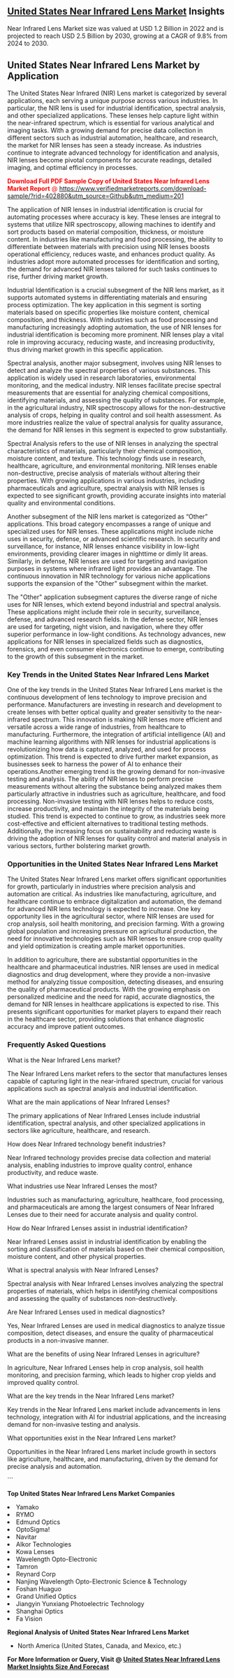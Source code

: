 <h2><a href="https://www.verifiedmarketreports.com/download-sample/?rid=402880&amp;utm_source=Github&amp;utm_medium=201" target="_blank">United States Near Infrared Lens Market</a> Insights</h2><p>Near Infrared Lens Market size was valued at USD 1.2 Billion in 2022 and is projected to reach USD 2.5 Billion by 2030, growing at a CAGR of 9.8% from 2024 to 2030.</p><p><h2>United States Near Infrared Lens Market by Application</h2><p>The United States Near Infrared (NIR) Lens market is categorized by several applications, each serving a unique purpose across various industries. In particular, the NIR lens is used for industrial identification, spectral analysis, and other specialized applications. These lenses help capture light within the near-infrared spectrum, which is essential for various analytical and imaging tasks. With a growing demand for precise data collection in different sectors such as industrial automation, healthcare, and research, the market for NIR lenses has seen a steady increase. As industries continue to integrate advanced technology for identification and analysis, NIR lenses become pivotal components for accurate readings, detailed imaging, and optimal efficiency in processes. <p><span class=""><span style="color: #ff0000;"><strong>Download Full PDF Sample Copy of United States Near Infrared Lens Market Report</strong> @ </span><a href="https://www.verifiedmarketreports.com/download-sample/?rid=402880&amp;utm_source=Github&amp;utm_medium=201" target="_blank">https://www.verifiedmarketreports.com/download-sample/?rid=402880&amp;utm_source=Github&amp;utm_medium=201</a></span></p>The application of NIR lenses in industrial identification is crucial for automating processes where accuracy is key. These lenses are integral to systems that utilize NIR spectroscopy, allowing machines to identify and sort products based on material composition, thickness, or moisture content. In industries like manufacturing and food processing, the ability to differentiate between materials with precision using NIR lenses boosts operational efficiency, reduces waste, and enhances product quality. As industries adopt more automated processes for identification and sorting, the demand for advanced NIR lenses tailored for such tasks continues to rise, further driving market growth.<p>Industrial Identification is a crucial subsegment of the NIR lens market, as it supports automated systems in differentiating materials and ensuring process optimization. The key application in this segment is sorting materials based on specific properties like moisture content, chemical composition, and thickness. With industries such as food processing and manufacturing increasingly adopting automation, the use of NIR lenses for industrial identification is becoming more prominent. NIR lenses play a vital role in improving accuracy, reducing waste, and increasing productivity, thus driving market growth in this specific application.</p><p>Spectral analysis, another major subsegment, involves using NIR lenses to detect and analyze the spectral properties of various substances. This application is widely used in research laboratories, environmental monitoring, and the medical industry. NIR lenses facilitate precise spectral measurements that are essential for analyzing chemical compositions, identifying materials, and assessing the quality of substances. For example, in the agricultural industry, NIR spectroscopy allows for the non-destructive analysis of crops, helping in quality control and soil health assessment. As more industries realize the value of spectral analysis for quality assurance, the demand for NIR lenses in this segment is expected to grow substantially.</p><p>Spectral Analysis refers to the use of NIR lenses in analyzing the spectral characteristics of materials, particularly their chemical composition, moisture content, and texture. This technology finds use in research, healthcare, agriculture, and environmental monitoring. NIR lenses enable non-destructive, precise analysis of materials without altering their properties. With growing applications in various industries, including pharmaceuticals and agriculture, spectral analysis with NIR lenses is expected to see significant growth, providing accurate insights into material quality and environmental conditions.</p><p>Another subsegment of the NIR lens market is categorized as “Other” applications. This broad category encompasses a range of unique and specialized uses for NIR lenses. These applications might include niche uses in security, defense, or advanced scientific research. In security and surveillance, for instance, NIR lenses enhance visibility in low-light environments, providing clearer images in nighttime or dimly lit areas. Similarly, in defense, NIR lenses are used for targeting and navigation purposes in systems where infrared light provides an advantage. The continuous innovation in NIR technology for various niche applications supports the expansion of the "Other" subsegment within the market.</p><p>The "Other" application subsegment captures the diverse range of niche uses for NIR lenses, which extend beyond industrial and spectral analysis. These applications might include their role in security, surveillance, defense, and advanced research fields. In the defense sector, NIR lenses are used for targeting, night vision, and navigation, where they offer superior performance in low-light conditions. As technology advances, new applications for NIR lenses in specialized fields such as diagnostics, forensics, and even consumer electronics continue to emerge, contributing to the growth of this subsegment in the market.</p><h3>Key Trends in the United States Near Infrared Lens Market</h3><p>One of the key trends in the United States Near Infrared Lens market is the continuous development of lens technology to improve precision and performance. Manufacturers are investing in research and development to create lenses with better optical quality and greater sensitivity to the near-infrared spectrum. This innovation is making NIR lenses more efficient and versatile across a wide range of industries, from healthcare to manufacturing. Furthermore, the integration of artificial intelligence (AI) and machine learning algorithms with NIR lenses for industrial applications is revolutionizing how data is captured, analyzed, and used for process optimization. This trend is expected to drive further market expansion, as businesses seek to harness the power of AI to enhance their operations.Another emerging trend is the growing demand for non-invasive testing and analysis. The ability of NIR lenses to perform precise measurements without altering the substance being analyzed makes them particularly attractive in industries such as agriculture, healthcare, and food processing. Non-invasive testing with NIR lenses helps to reduce costs, increase productivity, and maintain the integrity of the materials being studied. This trend is expected to continue to grow, as industries seek more cost-effective and efficient alternatives to traditional testing methods. Additionally, the increasing focus on sustainability and reducing waste is driving the adoption of NIR lenses for quality control and material analysis in various sectors, further bolstering market growth.<h3>Opportunities in the United States Near Infrared Lens Market</h3><p>The United States Near Infrared Lens market offers significant opportunities for growth, particularly in industries where precision analysis and automation are critical. As industries like manufacturing, agriculture, and healthcare continue to embrace digitalization and automation, the demand for advanced NIR lens technology is expected to increase. One key opportunity lies in the agricultural sector, where NIR lenses are used for crop analysis, soil health monitoring, and precision farming. With a growing global population and increasing pressure on agricultural production, the need for innovative technologies such as NIR lenses to ensure crop quality and yield optimization is creating ample market opportunities.</p><p>In addition to agriculture, there are substantial opportunities in the healthcare and pharmaceutical industries. NIR lenses are used in medical diagnostics and drug development, where they provide a non-invasive method for analyzing tissue composition, detecting diseases, and ensuring the quality of pharmaceutical products. With the growing emphasis on personalized medicine and the need for rapid, accurate diagnostics, the demand for NIR lenses in healthcare applications is expected to rise. This presents significant opportunities for market players to expand their reach in the healthcare sector, providing solutions that enhance diagnostic accuracy and improve patient outcomes.</p><h3>Frequently Asked Questions</h3><p>What is the Near Infrared Lens market?</p><p>The Near Infrared Lens market refers to the sector that manufactures lenses capable of capturing light in the near-infrared spectrum, crucial for various applications such as spectral analysis and industrial identification.</p><p>What are the main applications of Near Infrared Lenses?</p><p>The primary applications of Near Infrared Lenses include industrial identification, spectral analysis, and other specialized applications in sectors like agriculture, healthcare, and research.</p><p>How does Near Infrared technology benefit industries?</p><p>Near Infrared technology provides precise data collection and material analysis, enabling industries to improve quality control, enhance productivity, and reduce waste.</p><p>What industries use Near Infrared Lenses the most?</p><p>Industries such as manufacturing, agriculture, healthcare, food processing, and pharmaceuticals are among the largest consumers of Near Infrared Lenses due to their need for accurate analysis and quality control.</p><p>How do Near Infrared Lenses assist in industrial identification?</p><p>Near Infrared Lenses assist in industrial identification by enabling the sorting and classification of materials based on their chemical composition, moisture content, and other physical properties.</p><p>What is spectral analysis with Near Infrared Lenses?</p><p>Spectral analysis with Near Infrared Lenses involves analyzing the spectral properties of materials, which helps in identifying chemical compositions and assessing the quality of substances non-destructively.</p><p>Are Near Infrared Lenses used in medical diagnostics?</p><p>Yes, Near Infrared Lenses are used in medical diagnostics to analyze tissue composition, detect diseases, and ensure the quality of pharmaceutical products in a non-invasive manner.</p><p>What are the benefits of using Near Infrared Lenses in agriculture?</p><p>In agriculture, Near Infrared Lenses help in crop analysis, soil health monitoring, and precision farming, which leads to higher crop yields and improved quality control.</p><p>What are the key trends in the Near Infrared Lens market?</p><p>Key trends in the Near Infrared Lens market include advancements in lens technology, integration with AI for industrial applications, and the increasing demand for non-invasive testing and analysis.</p><p>What opportunities exist in the Near Infrared Lens market?</p><p>Opportunities in the Near Infrared Lens market include growth in sectors like agriculture, healthcare, and manufacturing, driven by the demand for precise analysis and automation.</p>```</p><p><strong>Top United States Near Infrared Lens Market Companies</strong></p><div data-test-id=""><p><li>Yamako</li><li> RYMO</li><li> Edmund Optics</li><li> OptoSigma!</li><li> Navitar</li><li> Alkor Technologies</li><li> Kowa Lenses</li><li> Wavelength Opto-Electronic</li><li> Tamron</li><li> Reynard Corp</li><li> Nanjing Wavelength Opto-Electronic Science & Technology</li><li> Foshan Huaguo</li><li> Grand Unified Optics</li><li> Jiangyin Yunxiang Photoelectric Technology</li><li> Shanghai Optics</li><li> Fa Vision</li></p><div><strong>Regional Analysis of&nbsp;United States Near Infrared Lens Market</strong></div><ul><li dir="ltr"><p dir="ltr">North America&nbsp;(United States, Canada, and Mexico, etc.)</p></li></ul><p><strong>For More Information or Query, Visit @&nbsp;</strong><strong><a href="https://www.verifiedmarketreports.com/product/near-infrared-lens-market/?utm_source=Github&amp;utm_medium=201" target="_blank">United States Near Infrared Lens Market Insights Size And Forecast</a></strong></p></div>

